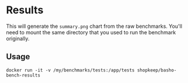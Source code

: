 # Results

This will generate the `summary.png` chart from the raw benchmarks. You'll need to mount the same directory that you used to run the benchmark originally.

## Usage

`docker run -it -v /my/benchmarks/tests:/app/tests shopkeep/basho-bench-results`
